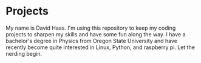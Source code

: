 # Projects
My name is David Haas. I'm using this repository to keep my coding projects to sharpen my skills and have some fun along the way.
I have a bachelor's degree in Physics from Oregon State University and have recently become quite interested in Linux, Python, and raspberry pi.
Let the nerding begin.
